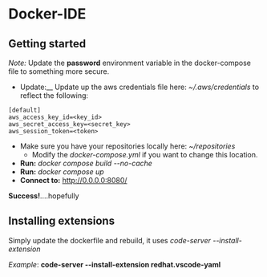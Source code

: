 # Docker-IDE

## Getting started

_Note:_ Update the __password__ environment variable in the docker-compose file to something more secure.

* Update:__ Update up the aws credentials file here: _~/.aws/credentials_ to reflect the following:
```
[default]
aws_access_key_id=<key_id>
aws_secret_access_key=<secret_key>
aws_session_token=<token>
```
* Make sure you have your repositories locally here: _~/repositories_
    * Modify the _docker-compose.yml_ if you want to change this location.
* __Run:__ _docker compose build --no-cache_
* __Run:__ _docker compose up_
* __Connect to:__ http://0.0.0.0:8080/

__Success!__....hopefully

## Installing extensions
Simply update the dockerfile and rebuild, it uses _code-server --install-extension_

_Example_: __code-server --install-extension redhat.vscode-yaml__